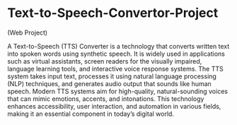 # Text-to-Speech-Convertor-Project
(Web Project)

A Text-to-Speech (TTS) Converter is a technology that converts written text into spoken words using synthetic speech. It is widely used in applications such as virtual assistants, screen readers for the visually impaired, language learning tools, and interactive voice response systems. The TTS system takes input text, processes it using natural language processing (NLP) techniques, and generates audio output that sounds like human speech. Modern TTS systems aim for high-quality, natural-sounding voices that can mimic emotions, accents, and intonations.
This technology enhances accessibility, user interaction, and automation in various fields, making it an essential component in today’s digital world.


